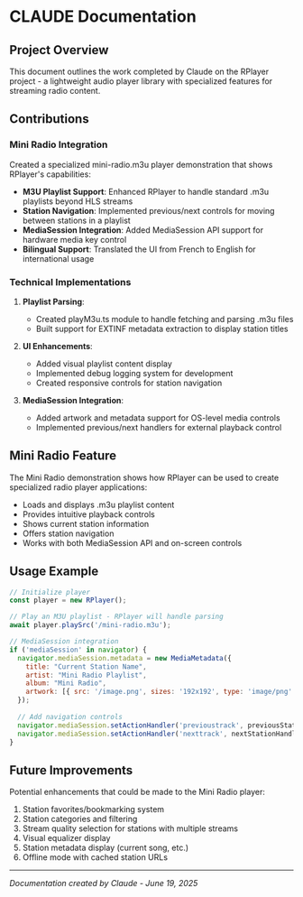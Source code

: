 # CLAUDE Documentation

## Project Overview

This document outlines the work completed by Claude on the RPlayer project - a lightweight audio player library with specialized features for streaming radio content.

## Contributions

### Mini Radio Integration

Created a specialized mini-radio.m3u player demonstration that shows RPlayer's capabilities:

- **M3U Playlist Support**: Enhanced RPlayer to handle standard .m3u playlists beyond HLS streams
- **Station Navigation**: Implemented previous/next controls for moving between stations in a playlist
- **MediaSession Integration**: Added MediaSession API support for hardware media key control
- **Bilingual Support**: Translated the UI from French to English for international usage

### Technical Implementations

1. **Playlist Parsing**:
   - Created playM3u.ts module to handle fetching and parsing .m3u files
   - Built support for EXTINF metadata extraction to display station titles

2. **UI Enhancements**:
   - Added visual playlist content display
   - Implemented debug logging system for development
   - Created responsive controls for station navigation

3. **MediaSession Integration**:
   - Added artwork and metadata support for OS-level media controls
   - Implemented previous/next handlers for external playback control

## Mini Radio Feature

The Mini Radio demonstration shows how RPlayer can be used to create specialized radio player applications:

- Loads and displays .m3u playlist content
- Provides intuitive playback controls
- Shows current station information
- Offers station navigation
- Works with both MediaSession API and on-screen controls

## Usage Example

```javascript
// Initialize player
const player = new RPlayer();

// Play an M3U playlist - RPlayer will handle parsing
await player.playSrc('/mini-radio.m3u');

// MediaSession integration
if ('mediaSession' in navigator) {
  navigator.mediaSession.metadata = new MediaMetadata({
    title: "Current Station Name",
    artist: "Mini Radio Playlist",
    album: "Mini Radio",
    artwork: [{ src: '/image.png', sizes: '192x192', type: 'image/png' }]
  });
  
  // Add navigation controls
  navigator.mediaSession.setActionHandler('previoustrack', previousStationHandler);
  navigator.mediaSession.setActionHandler('nexttrack', nextStationHandler);
}
```

## Future Improvements

Potential enhancements that could be made to the Mini Radio player:

1. Station favorites/bookmarking system
2. Station categories and filtering
3. Stream quality selection for stations with multiple streams
4. Visual equalizer display
5. Station metadata display (current song, etc.)
6. Offline mode with cached station URLs

---

*Documentation created by Claude - June 19, 2025*
